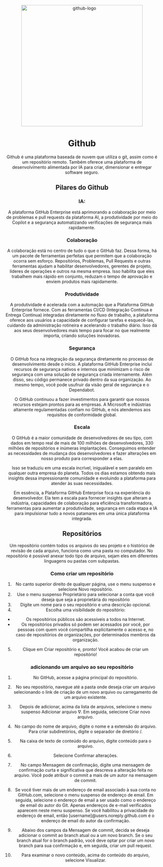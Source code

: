 <div align=center>
    <img width= "400px" src="https://logos-world.net/wp-content/uploads/2020/11/GitHub-Emblem.png" alt="github-logo">


# Github

Github é uma plataforma baseada de nuvem que utiliza o git, assim como é um repositório remoto. Também oferece uma plataforma de desenvolvimento alimentada por IA para criar, dimensionar e entregar software seguro. 

## Pilares do Github

### IA:

A plataforma GitHub Enterprise está aprimorando a colaboração por meio de problemas e pull requests da plataforma AI, a produtividade por meio do Copilot e a segurança automatizando verificações de segurança mais rapidamente.

### Colaboração
A colaboração está no centro de tudo o que o GitHub faz. Dessa forma,  há um pacote de ferramentas perfeitas que permitem que a colaboração ocorra sem esforço. 
Repositórios, Problemas, Pull Requests e outras ferramentas ajudam a habilitar desenvolvedores, gerentes de projeto, líderes de operações e outros na mesma empresa. Isso habilita que eles trabalhem mais rápido em conjunto, reduzam o tempo de aprovação e enviem produtos mais rapidamente.

### Produtividade
A produtividade é acelerada com a automação que a Plataforma GitHub Enterprise fornece. Com as ferramentas CI/CD (Integração Contínua e Entrega Contínua) integradas diretamente no fluxo de trabalho, a plataforma oferece aos usuários a capacidade de configurar tarefas e esquecê-las, cuidando da administração rotineira e acelerando o trabalho diário. Isso dá aos seus desenvolvedores mais tempo para focar no que realmente importa, criando soluções inovadoras.

### Segurança
O GitHub foca na integração da segurança diretamente no processo de desenvolvimento desde o início. A plataforma GitHub Enterprise inclui recursos de segurança nativos e internos que minimizam o risco de segurança com uma solução de segurança criada internamente. Além disso, seu código permanece privado dentro da sua organização. Ao mesmo tempo, você pode usufruir da visão geral de segurança e o Dependabot.

O GitHub continuou a fazer investimentos para garantir que nossos recursos estejam prontos para as empresas. A Microsoft e indústrias altamente regulamentadas confiam no GitHub, e nós atendemos aos requisitos de conformidade global.

### Escala
O GitHub é a maior comunidade de desenvolvedores de seu tipo, com dados em tempo real de mais de 100 milhões de desenvolvedores, 330 milhões de repositórios e inúmeras implantações. Conseguimos entender as necessidades de mudança dos desenvolvedores e fazer alterações em nosso produto para corresponder a elas.

Isso se traduziu em uma escala incrível, inigualável e sem paralelo em qualquer outra empresa do planeta. Todos os dias estamos obtendo mais insights dessa impressionante comunidade e evoluindo a plataforma para atender às suas necessidades.

Em essência, a Plataforma GitHub Enterprise foca na experiência do desenvolvedor. Ela tem a escala para fornecer insights que alteram a indústria, capacidades de colaboração para eficiência transformadora, ferramentas para aumentar a produtividade, segurança em cada etapa e IA para impulsionar tudo a novos patamares em uma única plataforma integrada.


## Repositórios

Um repositório contém todos os arquivos do seu projeto e o histórico de revisão de cada arquivo, funciona como uma pasta no computador. No repositório é possivel anexar todo tipo de arquivo, sejam eles em diferentes linguagens ou pastas com subpastas.

### Como criar um repositório

1. No canto superior direito de qualquer página, use o menu suspenso e selecione Novo repositório.
2. Use o menu suspenso Proprietário para selecionar a conta que você deseja que seja a proprietária do repositório
3. Digite um nome para o seu repositório e uma descrição opcional.
4. Escolha uma visibilidade do repositório:
* Os repositórios públicos são acessíveis a todos na Internet.
* Os repositórios privados só podem ser acessados por você, por pessoas com quem você compartilha explicitamente o acesso e, no caso de repositórios de organizações, por determinados membros da organização.
5. Clique em Criar repositório e, pronto! Você acabou de criar um repositório!

### adicionando um arquivo ao seu repositório

1. No GitHub, acesse a página principal do repositório.

2. No seu repositório, navegue até a pasta onde deseja criar um arquivo selecionando o link de criação de um novo arquivo ou carregamento de um arquivo existente.

3. Depois de adicionar, acima da lista de arquivos, selecione o menu suspenso Adicionar arquivo ᐁ. Em seguida, selecione Criar novo arquivo.

4. No campo do nome de arquivo, digite o nome e a extensão do arquivo. Para criar subdiretórios, digite o separador de diretório /.

5. Na caixa de texto de conteúdo do arquivo, digite conteúdo para o arquivo.
6. Selecione Confirmar alterações.

7. No campo Mensagem de confirmação, digite uma mensagem de confirmação curta e significativa que descreva a alteração feita no arquivo. Você pode atribuir o commit a mais de um autor na mensagem de commit.

8. Se você tiver mais de um endereço de email associado à sua conta no GitHub.com, selecione o menu suspenso de endereço de email. Em seguida, selecione o endereço de email a ser usado como o endereço de email do autor do Git. Apenas endereços de e-mail verificados aparecem neste menu suspenso. Se você habilitou a privacidade do endereço de email, então [username]@users.noreply.github.com é o endereço de email do autor da confirmação.

10. Abaixo dos campos da Mensagem de commit, decida se deseja adicionar o commit ao branch atual ou a um novo branch. Se o seu branch atual for o branch padrão, você deve optar por criar um novo branch para sua confirmação e, em seguida, criar um pull request.


7. Para examinar o novo conteúdo, acima do conteúdo do arquivo, selecione Visualizar.
